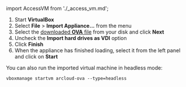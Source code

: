 import AccessVM from './_access_vm.md';

1. Start **VirtualBox**
1. Select **File** > **Import Appliance...** from the menu
1. Select the [downloaded **OVA** file](/versioned_docs/version-02-Aug-2023/guides/arcloud/arcloud-deployment-ova#download) from your disk and click **Next**
1. Uncheck the **Import hard drives as VDI** option
1. Click **Finish**
1. When the appliance has finished loading, select it from the left panel and click on **Start**

<AccessVM />

You can also run the imported virtual machine in headless mode:

```shell
vboxmanage startvm arcloud-ova --type=headless
```

